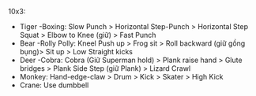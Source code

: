 10x3:
+ Tiger -Boxing: Slow Punch > Horizontal Step-Punch > Horizontal Step Squat > Elbow to Knee (giữ) > Fast Punch
+ Bear -Rolly Polly: Kneel Push up > Frog sit > Roll backward (giữ gồng bụng)> Sit up > Low Straight kicks
+ Deer -Cobra: Cobra (Giữ Superman hold) > Plank raise hand > Glute bridges >  Plank Side Step (giữ Plank) > Lizard Crawl
+ Monkey: Hand-edge-claw > Drum > Kick > Skater > High Kick
+ Crane: Use dumbbell 

